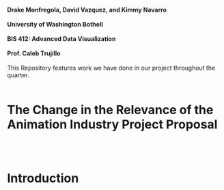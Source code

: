 
<b>
<br>Drake Monfregola, David Vazquez, and Kimmy Navarro</br>
<br>University of Washington Bothell</br>
<br>BIS 412: Advanced Data Visualization</br>
<br>Prof. Caleb Trujillo</br>
</b>
<br>This Repository features work we have done in our project throughout the quarter.</br><br>
<h1>The Change in the Relevance of the Animation Industry
Project Proposal</h1></br><br>
<h1>Introduction</h1>
